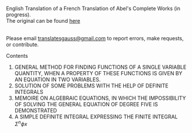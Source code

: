 English Translation of a French Translation of Abel's Complete Works (in progress).  
The original can be found <a href="https://archive.org/details/117742591">here</a> <br><br>

Please email translatesgauss@gmail.com to report errors, make requests, or contribute. 

Contents

1. GENERAL METHOD FOR FINDING FUNCTIONS OF A SINGLE VARIABLE
QUANTITY, WHEN A PROPERTY OF THESE FUNCTIONS IS GIVEN BY AN
EQUATION IN TWO VARIABLES.
2. SOLUTION OF SOME PROBLEMS WITH THE HELP OF DEFINITE INTEGRALS
3. MEMOIRE ON ALGEBRAIC EQUATIONS, IN WHICH THE IMPOSSIBILITY OF
SOLVING THE GENERAL EQUATION OF DEGREE FIVE IS DEMONSTRATED
4. A SIMPLE DEFINITE INTEGRAL EXPRESSING THE FINITE INTEGRAL $\Sigma^n \phi x$

